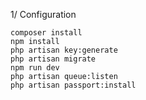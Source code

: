 1/ Configuration

```
composer install
npm install
php artisan key:generate
php artisan migrate
npm run dev
php artisan queue:listen
php artisan passport:install
```
